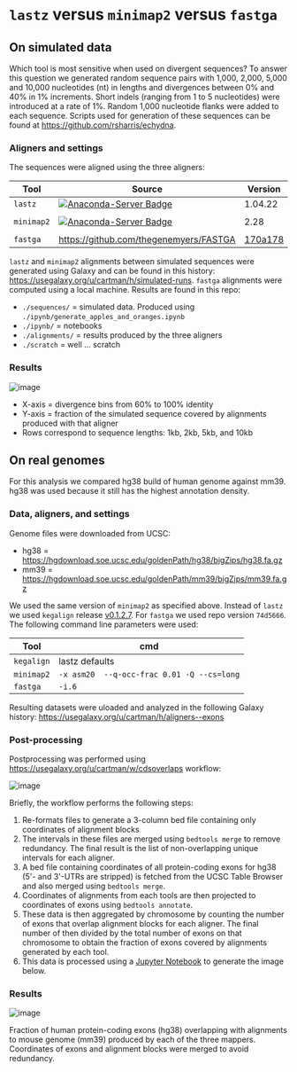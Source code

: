 # `lastz` versus `minimap2` versus `fastga`

## On simulated data

Which tool is most sensitive when used on divergent sequences? To answer this question we generated random sequence pairs with 1,000, 2,000, 5,000 and 10,000 nucleotides (nt) in lengths and divergences between 0% and 40% in 1% increments. Short indels (ranging from 1 to 5 nucleotides) were introduced at a rate of 1%. Random 1,000 nucleotide flanks were added to each sequence. Scripts used for generation of these sequences can be found at https://github.com/rsharris/echydna. 

### Aligners and settings

The sequences were aligned using the three aligners:

| Tool | Source | Version | Params |
|-----|-------|------|------|
| `lastz` | [![Anaconda-Server Badge](https://anaconda.org/bioconda/lastz/badges/version.svg)](https://anaconda.org/bioconda/lastz) | 1.04.22 | defaults |
| `minimap2` | [![Anaconda-Server Badge](https://anaconda.org/bioconda/minimap2/badges/version.svg)](https://anaconda.org/bioconda/minimap2) | 2.28 | `-x asm20` |
| `fastga` | https://github.com/thegenemyers/FASTGA | [170a178](https://github.com/thegenemyers/FASTGA/tree/170a178d16720b57cf33125ba3c904090bde4121) | `-i.6` |

`lastz` and `minimap2` alignments between simulated sequences were generated using Galaxy and can be found in this history: https://usegalaxy.org/u/cartman/h/simulated-runs. `fastga` alignments were computed using a local machine. Results are found in this repo:

- `./sequences/` = simulated data. Produced using `./ipynb/generate_apples_and_oranges.ipynb`
- `./ipynb/` = notebooks
- `./alignments/` = results produced by the three aligners
- `./scratch` = well ... scratch

### Results

![image](https://github.com/user-attachments/assets/45bb4fdf-94f0-4437-8e34-32d19cdc9f41)

- X-axis = divergence bins from 60% to 100% identity
- Y-axis = fraction of the simulated sequence covered by alignments produced with that aligner
- Rows correspond to sequence lengths: 1kb, 2kb, 5kb, and 10kb

## On real genomes

For this analysis we compared hg38 build of human genome against mm39. hg38 was used because it still has the highest annotation density.

### Data, aligners, and settings

Genome files were downloaded from UCSC:

- hg38 = https://hgdownload.soe.ucsc.edu/goldenPath/hg38/bigZips/hg38.fa.gz
- mm39 = https://hgdownload.soe.ucsc.edu/goldenPath/mm39/bigZips/mm39.fa.gz

We used the same version of `minimap2` as specified above. Instead of `lastz` we used `kegalign` release [v0.1.2.7](https://github.com/galaxyproject/KegAlign/releases/tag/v0.1.2.7). For `fastga` we used repo version `74d5666`. The following command line parameters were used:

| Tool | cmd |
|------|-----|
| `kegalign` | lastz defaults |
| `minimap2` | `-x asm20  --q-occ-frac 0.01 -Q --cs=long` |
| `fastga` | `-i.6` |

Resulting datasets were uloaded and analyzed in the following Galaxy history: https://usegalaxy.org/u/cartman/h/aligners--exons

### Post-processing

Postprocessing was performed using https://usegalaxy.org/u/cartman/w/cdsoverlaps workflow:

![image](https://github.com/user-attachments/assets/a58d7d67-6784-42bf-99a9-f8babc1d8c8d)

Briefly, the workflow performs the following steps:

1. Re-formats files to generate a 3-column bed file containing only coordinates of alignment blocks
2. The intervals in these files are merged using `bedtools merge` to remove redundancy. The final result is the list of non-overlapping unique intervals for each aligner.  
3. A bed file containing coordinates of all protein-coding exons for hg38 (5'- and 3'-UTRs are stripped) is fetched from the UCSC Table Browser and also merged using `bedtools merge`.
4. Coordinates of alignments from each tools are then projected to coordinates of exons using `bedtools annotate`.
5. These data is then aggregated by chromosome by counting the number of exons that overlap alignment blocks for each aligner. The final number of then divided by the total number of exons on that chromosome to obtain the fraction of exons covered by alignments generated by each tool. 
6. This data is processed using a [Jupyter Notebook](https://github.com/nekrut/lz-fg-mm/blob/main/ipynb/cds_exon_coverage.ipynb) to generate the image below.

### Results

![image](https://github.com/user-attachments/assets/7e2ee669-f132-410b-9d84-583ee9a7e819)

Fraction of human protein-coding exons (hg38) overlapping with alignments to mouse genome (mm39) produced by each of the three mappers. Coordinates of exons and alignment blocks were merged to avoid redundancy. 

  
